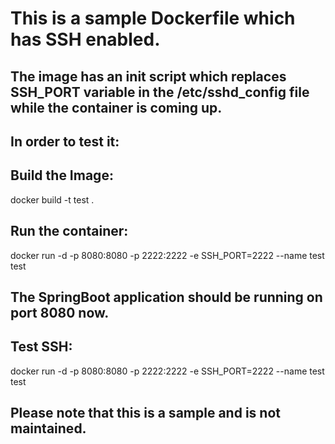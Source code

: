 # This is a sample Dockerfile which has SSH enabled. 
## The image has an init script which replaces SSH_PORT variable in the /etc/sshd_config file while the container is coming up. 
## In order to test it: 

## Build the Image: 
docker build -t test . 

## Run the container: 
docker run -d -p 8080:8080 -p 2222:2222 -e SSH_PORT=2222 --name test test

## The SpringBoot application should be running on port 8080 now. 

## Test SSH: 
docker run -d -p 8080:8080 -p 2222:2222 -e SSH_PORT=2222 --name test test

## Please note that this is a sample and is not maintained.